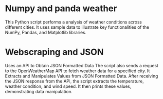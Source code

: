 # Numpy and panda weather
This Python script performs a  analysis of weather conditions across different cities. It uses sample data to illustrate key functionalities of the NumPy, Pandas, and Matplotlib libraries.

# Webscraping and JSON
Uses an API to Obtain JSON Formatted Data 
The script also sends a request to the OpenWeatherMap API to fetch weather data for a specified city. It Extracts and Manipulates Values from JSON Formatted Data. After receiving the JSON response from the API, the script extracts the temperature, weather condition, and wind speed. It then prints these values, demonstrating data manipulation.
